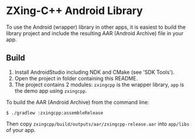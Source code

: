 # ZXing-C++ Android Library

To use the Android (wrapper) library in other apps, it is easiest
to build the library project and include the resulting AAR (Android
Archive) file in your app.

## Build

1. Install AndroidStudio including NDK and CMake (see 'SDK Tools').
2. Open the project in folder containing this README.
3. The project contains 2 modules: `zxingcpp` is the wrapper library, `app` is the demo app using `zxingcpp`.

To build the AAR (Android Archive) from the command line:

	$ ./gradlew :zxingcpp:assembleRelease

Then copy `zxingcpp/build/outputs/aar/zxingcpp-release.aar` into `app/libs` of your app.

